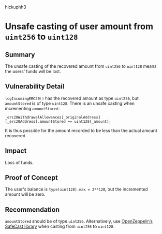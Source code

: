 hickuphh3
# Unsafe casting of user amount from `uint256` to `uint128`

## Summary

The unsafe casting of the recovered amount from `uint256` to `uint128` means the users’ funds will be lost.

## Vulnerability Detail

`logIncomingERC20()` has the recovered amount as type `uint256`, but `amountStored` is of type `uint128`. There is an unsafe casting when incrementing `amountStored`:

```solidity
_erc20WithdrawalAllowances[_originalAddress][_erc20Address].amountStored += uint128(_amount);
```

It is thus possible for the amount recorded to be less than the actual amount recovered.

## Impact

Loss of funds.

## Proof of Concept

The user's balance is `type(uint128).max = 2**128`, but the incremented amount will be zero.

## Recommendation

`amountStored` should be of type `uint256`. Alternatively, use [OpenZeppelin’s SafeCast library](https://docs.openzeppelin.com/contracts/4.x/api/utils#SafeCast) when casting from `uint256` to `uint128`.